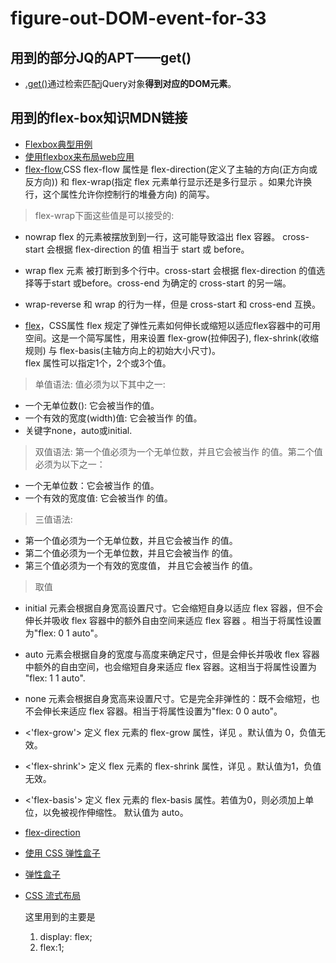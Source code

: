 # figure-out-DOM-event-for-33
## 用到的部分JQ的APT——get()
* [.get()](https://www.jquery123.com/get/)通过检索匹配jQuery对象**得到对应的DOM元素**。

## 用到的flex-box知识MDN链接
* [Flexbox典型用例](https://developer.mozilla.org/zh-CN/docs/Web/CSS/CSS_Flexible_Box_Layout/%E5%85%B8%E5%9E%8B_%E7%94%A8%E4%BE%8B_%E7%9A%84_Flexbox)
* [使用flexbox来布局web应用](https://developer.mozilla.org/zh-CN/docs/Web/CSS/CSS_Flexible_Box_Layout/Using_flexbox_to_lay_out_web_applications)
* [flex-flow](https://developer.mozilla.org/zh-CN/docs/Web/CSS/flex-flow),CSS flex-flow 属性是 flex-direction(定义了主轴的方向(正方向或反方向)) 和 flex-wrap(指定 flex 元素单行显示还是多行显示 。如果允许换行，这个属性允许你控制行的堆叠方向) 的简写。
> flex-wrap下面这些值是可以接受的:

* nowrap
flex 的元素被摆放到到一行，这可能导致溢出 flex 容器。 cross-start  会根据 flex-direction 的值 相当于 start 或 before。
* wrap
flex 元素 被打断到多个行中。cross-start 会根据 flex-direction 的值选择等于start 或before。cross-end 为确定的 cross-start 的另一端。
* wrap-reverse
和 wrap 的行为一样，但是 cross-start 和 cross-end 互换。

* [flex](https://developer.mozilla.org/zh-CN/docs/Web/CSS/flex)，CSS属性 flex 规定了弹性元素如何伸长或缩短以适应flex容器中的可用空间。这是一个简写属性，用来设置 flex-grow(拉伸因子), flex-shrink(收缩规则) 与 flex-basis(主轴方向上的初始大小尺寸)。  
flex 属性可以指定1个，2个或3个值。  

> 单值语法: 值必须为以下其中之一:  

* 一个无单位数(<number>): 它会被当作<flex-grow>的值。  
* 一个有效的宽度(width)值: 它会被当作 <flex-basis>的值。  
* 关键字none，auto或initial.  
> 双值语法: 第一个值必须为一个无单位数，并且它会被当作 <flex-grow> 的值。第二个值必须为以下之一：  

* 一个无单位数：它会被当作 <flex-shrink> 的值。  
* 一个有效的宽度值: 它会被当作 <flex-basis> 的值。  
> 三值语法:  

* 第一个值必须为一个无单位数，并且它会被当作 <flex-grow> 的值。  
* 第二个值必须为一个无单位数，并且它会被当作  <flex-shrink> 的值。  
* 第三个值必须为一个有效的宽度值， 并且它会被当作 <flex-basis> 的值。  
> 取值
* initial
元素会根据自身宽高设置尺寸。它会缩短自身以适应 flex 容器，但不会伸长并吸收 flex 容器中的额外自由空间来适应 flex 容器 。相当于将属性设置为"flex: 0 1 auto"。
* auto
元素会根据自身的宽度与高度来确定尺寸，但是会伸长并吸收 flex 容器中额外的自由空间，也会缩短自身来适应 flex 容器。这相当于将属性设置为 "flex: 1 1 auto".
* none
元素会根据自身宽高来设置尺寸。它是完全非弹性的：既不会缩短，也不会伸长来适应 flex 容器。相当于将属性设置为"flex: 0 0 auto"。
* <'flex-grow'>
定义 flex 元素的 flex-grow 属性，详见 <number>。默认值为 0，负值无效。
* <'flex-shrink'>
定义 flex 元素的 flex-shrink 属性，详见 <number>。默认值为1，负值无效。
* <'flex-basis'>
定义 flex 元素的 flex-basis 属性。若值为0，则必须加上单位，以免被视作伸缩性。 默认值为 auto。
* [flex-direction](https://developer.mozilla.org/zh-CN/docs/Web/CSS/flex-direction)
* [使用 CSS 弹性盒子](https://developer.mozilla.org/zh-CN/docs/Web/CSS/CSS_Flexible_Box_Layout/Using_CSS_flexible_boxes)
* [弹性盒子](https://developer.mozilla.org/zh-CN/docs/Learn/CSS/CSS_layout/Flexbox)
* [CSS 流式布局](https://developer.mozilla.org/zh-CN/docs/Web/CSS/CSS_Flow_Layout)

  这里用到的主要是
  1. display: flex;
  2. flex:1;




